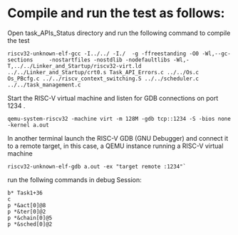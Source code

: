 # Compile and run the test as follows: 

Open task_APIs_Status directory and run the following command to compile the test
```
riscv32-unknown-elf-gcc -I../../ -I./  -g -ffreestanding -O0 -Wl,--gc-sections     -nostartfiles -nostdlib -nodefaultlibs -Wl,-T,../../Linker_and_Startup/riscv32-virt.ld ../../Linker_and_Startup/crt0.s Task_API_Errors.c ../../Os.c Os_PBcfg.c ../../riscv_context_switching.S ../../scheduler.c ../../task_management.c
```

Start the RISC-V virtual machine and listen for GDB connections on port 1234 . 

```
qemu-system-riscv32 -machine virt -m 128M -gdb tcp::1234 -S -bios none -kernel a.out
```

In another terminal launch the RISC-V GDB (GNU Debugger) and connect it to a remote target, in this case, a QEMU instance running a RISC-V virtual machine

```
riscv32-unknown-elf-gdb a.out -ex "target remote :1234"`
```

run the follwing commands in debug Session:

```
b* Task1+36   
c
p *&act[0]@8  
p *&ter[0]@2  
p *&chain[0]@5
p *&sched[0]@2
```
